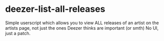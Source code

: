 # deezer-list-all-releases
Simple userscript which allows you to view ALL releases of an artist on the artists page, not just the ones Deezer thinks are important (or smth)
No UI, just a patch.
